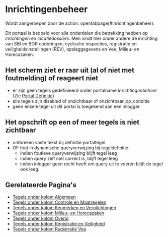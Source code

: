 # Inrichtingenbeheer

Wordt aangeroepen door de action: opentabpage(#Inrichtingenbeheer).

Dit portaal is bedoeld voor alle onderdelen die betrekking hebben op _inrichtingen_ en _locatiedossiers_. Men vindt hier onder andere de inrichting van SBI en BOR coderingen, cyclische inspecties, registratie en veiligheidsinstellingen (REV), opslaggegevens en Vee, Milieu- en Horecazaken.

## Het scherm ziet er raar uit (al of niet met foutmelding) of reageert niet

- er zijn geen tegels gedefinieerd onder portalname _Inrichtingenbeheer_ (Zie [Portal Definitie](/instellen_inrichten/portaldefinitie/README.md))
- alle tegels zijn disabled of onzichtbaar of onzichtbaar_op_conditie
- geen enkele tegel uit dit portal is toegekend aan een inlogger.

## Het opschrift op een of meer tegels is niet zichtbaar

- ontbreken vaste tekst bij definitie portaltegel
- OF fout in dynamische queryverwijzing bij tegeldefinitie:
  - indien foutieve queryverwijzing blijft tegel leeg
  - indien query zelf niet correct is, blijft tegel leeg
  - indien inlogger geen recht heeft om query uit te voeren blijft de tegel ook leeg.

## Gerelateerde Pagina's

- [Tegels onder kolom Algemeen](/probleemoplossing/portalen_en_moduleschermen/inrichtingenbeheer/tegels_kolom_algemeen/README.md)
- [Tegels onder kolom Controle en Maatregelen](/probleemoplossing/portalen_en_moduleschermen/inrichtingenbeheer/tegels_kolom_controle_en_maatregelen/README.md)
- [Tegels onder kolom Kenmerken en Verplichtingen](/probleemoplossing/portalen_en_moduleschermen/inrichtingenbeheer/tegels_kolom_kenmerken_en_verplichtingen/README.md)
- [Tegels onder kolom Milieu- en Horecazaken](/probleemoplossing/portalen_en_moduleschermen/inrichtingenbeheer/tegels_kolom_milieu-_en_horecazaken/README.md)
- [Tegels onder kolom Overig](/probleemoplossing/portalen_en_moduleschermen/inrichtingenbeheer/tegels_kolom_overig/README.md)
- [Tegels onder kolom Registratie en Veiligheid](/probleemoplossing/portalen_en_moduleschermen/inrichtingenbeheer/tegels_kolom_registratie_en_veiligheid/README.md)
- [Tegels onder kolom Registratie Vee](/probleemoplossing/portalen_en_moduleschermen/inrichtingenbeheer/tegels_kolom_registratie_vee/README.md)
